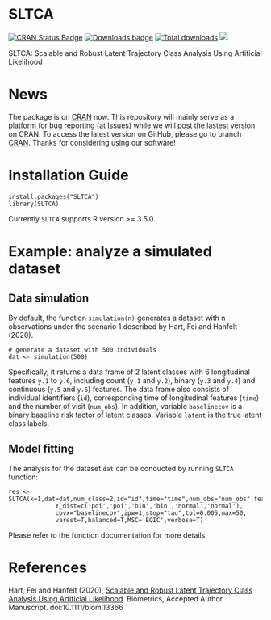 # SLTCA

[![CRAN Status Badge](http://www.r-pkg.org/badges/version/SLTCA)](http://cran.r-project.org/web/packages/SLTCA)
[![Downloads badge](https://cranlogs.r-pkg.org/badges/SLTCA)](https://cranlogs.r-pkg.org/badges/SLTCA)
[![Total downloads](https://cranlogs.r-pkg.org/badges/grand-total/SLTCA)](https://cranlogs.r-pkg.org/badges/grand-total/SLTCA)
[![](https://img.shields.io/badge/doi-10.1111/biom.13366-blue.svg)](https://doi.org/10.1111/biom.13366)

SLTCA: Scalable and Robust Latent Trajectory Class Analysis Using Artificial Likelihood

# News

The package is on [CRAN](https://cran.r-project.org/package=SLTCA) now. This repository will mainly serve as a platform for bug reporting (at [Issues](https://github.com/tengfei-emory/SLTCA/issues)) while we will post the lastest version on CRAN. To access the latest version on GitHub, please go to branch [CRAN](https://github.com/tengfei-emory/SLTCA/tree/CRAN). Thanks for considering using our software!

# Installation Guide
```{r}
install.packages("SLTCA")
library(SLTCA)
```
Currently `SLTCA` supports R version >= 3.5.0.

# Example: analyze a simulated dataset

## Data simulation

By default, the function `simulation(n)` generates a dataset with n observations under the scenario 1 described by Hart, Fei and Hanfelt (2020). 
```{r}
# generate a dataset with 500 individuals
dat <- simulation(500)
```
Specifically, it returns a data frame of 2 latent classes with 6 longitudinal features `y.1` to `y.6`, including count (`y.1` and `y.2`), binary (`y.3` and `y.4`) and continuous (`y.5` and `y.6`) features. The data frame also consists of individual identifiers (`id`), corresponding time of longitudinal features (`time`) and the number of visit (`num_obs`). In addition, variable `baselinecov` is a binary baseline risk factor of latent classes. Variable `latent` is the true latent class labels.

## Model fitting

The analysis for the dataset `dat` can be conducted by running `SLTCA` function:

```{r}
res <- SLTCA(k=1,dat=dat,num_class=2,id="id",time="time",num_obs="num_obs",features=paste("y.",1:6,sep=''),
             Y_dist=c('poi','poi','bin','bin','normal','normal'),
             covx="baselinecov",ipw=1,stop="tau",tol=0.005,max=50,
             varest=T,balanced=T,MSC='EQIC',verbose=T)
```
Please refer to the function documentation for more details.

# References

Hart, Fei and Hanfelt (2020), [Scalable and Robust Latent Trajectory Class Analysis Using Artificial Likelihood](https://onlinelibrary.wiley.com/doi/abs/10.1111/biom.13366). Biometrics, Accepted Author Manuscript. doi:10.1111/biom.13366
